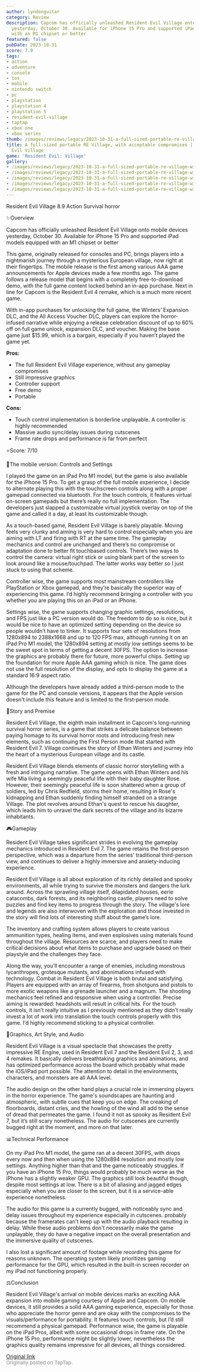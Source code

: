 ```yaml
---
author: lyndonguitar
category: Review
description: Capcom has officially unleashed Resident Evil Village onto mobile devices
  yesterday, October 30. Available for iPhone 15 Pro and supported iPad models equipped
  with an M1 chipset or better
featured: false
pubDate: 2023-10-31
score: 7.0
tags:
- action
- adventure
- console
- ios
- mobile
- nintendo switch
- pc
- playstation
- playstation 4
- playstation 5
- resident-evil-village
- taptap
- xbox one
- xbox series
thumb: /images/reviews/legacy/2023-10-31-a-full-sized-portable-re-village-with-acceptable-compromises--review---resident-evil-vill-0.avif
title: A full-sized portable RE Village, with acceptable compromises | Review - Resident
  Evil Village
game: 'Resident Evil: Village'
gallery:
- /images/reviews/legacy/2023-10-31-a-full-sized-portable-re-village-with-acceptable-compromises--review---resident-evil-vill-0.avif
- /images/reviews/legacy/2023-10-31-a-full-sized-portable-re-village-with-acceptable-compromises--review---resident-evil-vill-1.avif
- /images/reviews/legacy/2023-10-31-a-full-sized-portable-re-village-with-acceptable-compromises--review---resident-evil-vill-2.avif
- /images/reviews/legacy/2023-10-31-a-full-sized-portable-re-village-with-acceptable-compromises--review---resident-evil-vill-3.avif
- /images/reviews/legacy/2023-10-31-a-full-sized-portable-re-village-with-acceptable-compromises--review---resident-evil-vill-4.avif
---
```

Resident Evil Village
8.9
Action
Survival horror

✨Overview

Capcom has officially unleashed Resident Evil Village onto mobile devices yesterday, October 30. Available for iPhone 15 Pro and supported iPad models equipped with an M1 chipset or better

This game, originally released for consoles and PC, brings players into a nightmarish journey through a mysterious European village, now right at their fingertips. The mobile release is the first among various AAA game announcements for Apple devices made a few months ago. The game follows a release model that begins with a completely free-to-download demo, with the full game content locked behind an in-app purchase. Next in line for Capcom is the Resident Evil 4 remake, which is a much more recent game.

With in-app purchases for unlocking the full game, the Winters’ Expansion DLC, and the All Access Voucher DLC, players can explore the horror-infused narrative while enjoying a release celebration discount of up to 60% off on full game unlock, expansion DLC, and voucher. Making the base game just $15.99, which is a bargain, especially if you haven’t played the game yet.


**Pros:**
- The full Resident Evil Village experience, without any gameplay compromises
- Still impressive graphics
- Controller support
- Free demo
- Portable



**Cons:**
- Touch control implementation is borderline unplayable. A controller is highly recommended
- Massive audio sync/delay issues during cutscenes
- Frame rate drops and performance is far from perfect


⭐️Score: 7/10

📱The mobile version: Controls and Settings

I played the game on an iPad Pro M1 model, but the game is also available for the iPhone 15 Pro. To get a grasp of the full mobile experience, I decide to alternate playing this with the touchscreen controls along with a proper gamepad connected via bluetooth. For the touch controls, it features virtual on-screen gamepads but there’s really no full implementation. The developers just slapped a customizable virtual joystick overlay on top of the game and called it a day, at least its customizable though.

As a touch-based game, Resident Evil Village is barely playable. Moving feels very clunky and aiming is very hard to control especially when you are aiming with LT and firing with RT at the same time. The gameplay mechanics and control are unchanged and there’s no compromise or adaptation done to better fit touchbased controls. There’s two ways to control the camera: virtual right stick or using blank part of the screen to look around like a mouse/touchpad. The latter works way better so I just stuck to using that scheme.

Controller wise, the game supports most mainstream controllers like PlayStation or Xbox gamepad, and they’re basically the superior way of experiencing this game. I’d highly recommend bringing a controller with you whether you are playing this on an iPad or an iPhone.

Settings wise, the game supports changing graphic settings, resolutions, and FPS just like a PC version would do. The freedom to do so is nice, but it would be nice to have an optimized setting depending on the device so people wouldn’t have to tinker. It supports four sets of resolutions from 1280x894 to 2388x1668 and up to 120 FPS max, although running it on an iPad Pro M1 model, the 1280x894 setting at mostly low settings seems to be the sweet spot in terms of getting a decent 30FPS. The option to increase the graphics are probably there for future, more powerful chips. Setting up the foundation for more Apple AAA gaming which is nice. The game does not use the full resolution of the display, and opts to display the game at a standard 16:9 aspect ratio.

Although the developers have already added a third-person mode to the game for the PC and console versions, it appears that the Apple version doesn't include this feature and is limited to the first-person mode.

📖Story and Premise

Resident Evil Village, the eighth main installment in Capcom's long-running survival horror series, is a game that strikes a delicate balance between paying homage to its survival horror roots and introducing fresh new elements, such as continuing the First Person mode that started with Resident Evil 7. Village continues the story of Ethan Winters and journey into the heart of a mysterious European village and its castle.

Resident Evil Village blends elements of classic horror storytelling with a fresh and intriguing narrative. The game opens with Ethan Winters and his wife Mia living a seemingly peaceful life with their baby daughter Rose. However, their seemingly peaceful life is soon shattered when a group of soldiers, led by Chris Redfield, storms their home, resulting in Rose's kidnapping and Ethan suddenly finding himself stranded on a strange Village. The plot revolves around Ethan's quest to rescue his daughter, which leads him to unravel the dark secrets of the village and its bizarre inhabitants.

🎮Gameplay

Resident Evil Village takes significant strides in evolving the gameplay mechanics introduced in Resident Evil 7. The game retains the first-person perspective, which was a departure from the series' traditional third-person view, and continues to deliver a highly immersive and anxiety-inducing experience.

Resident Evil Village is all about exploration of its richly detailed and spooky environments, all while trying to survive the monsters and dangers the lurk around. Across the sprawling village itself, dilapidated houses, eerie catacombs, dark forests, and its neighboring castle, players need to solve puzzles and find key items to progress through the story. The village's lore and legends are also interwoven with the exploration and those invested in the story will find lots of interesting stuff about the game’s lore.

The inventory and crafting system allows players to create various ammunition types, healing items, and even explosives using materials found throughout the village. Resources are scarce, and players need to make critical decisions about what items to purchase and upgrade based on their playstyle and the challenges they face.

Along the way, you’ll encounter a range of enemies, including monstrous lycanthropes, grotesque mutants, and abonimations infused with technology. Combat in Resident Evil Village is both brutal and satisfying. Players are equipped with an array of firearms, from shotguns and pistols to more exotic weapons like a grenade launcher and a magnum. The shooting mechanics feel refined and responsive when using a controller. Precise aiming is rewarded: headshots will result in critical hits. For the touch controls, it isn’t really intuitive as I previously mentioned as they didn’t really invest a lot of work into translation the touch controls properly with this game. I’d highly recommend sticking to a physical controller.

🎨Graphics, Art Style, and Audio

Resident Evil Village is a visual spectacle that showcases the pretty impressive RE Engine, used in Resident Evil 7 and the Resident Evil 2, 3, and 4 remakes. It basically delivers breathtaking graphics and animations, and has optimized performance across the board which probably what made the iOS/iPad port possible. The attention to detail in the environments, characters, and monsters are all AAA level.

The audio design on the other hand plays a crucial role in immersing players in the horror experience. The game's soundscapes are haunting and atmospheric, with subtle cues that keep you on edge. The creaking of floorboards, distant cries, and the howling of the wind all add to the sense of dread that permeates the game. I found it not as spooky as Resident Evil 7, but it’s still scary nonetheless. The audio for cutscenes are currently bugged right at the moment, and more on that later.

📊Technical Performance

On my iPad Pro M1 model, the game ran at a decent 30FPS, with drops every now and then when using the  1280x894 resolution and mostly low settings. Anything higher than that and the game noticeably struggles. If you have an iPhone 15 Pro, things would probably be much worse as the iPhone has a slightly weaker GPU. The graphics still look beautiful though, despite most settings at low. There is a bit of aliasing and jagged edges especially when you are closer to the screen, but it is a service-able experience nonetheless.

The audio for this game is a currently bugged, with noticeably sync and delay issues throughout my experience especially in cutscenes. probably because the framerates can't keep up with the audio playback resulting in delay. While these audio problems don't necessarily make the game unplayable, they do have a negative impact on the overall presentation and the immersive quality of cutscenes.

I also lost a significant amount of footage while recording this game for reasons unknown. The operating system likely prioritizes gaming performance for the GPU, which resulted in the built-in screen recorder on my iPad not functioning properly.

⚖️Conclusion

Resident Evil Village's arrival on mobile devices marks an exciting AAA expansion into mobile gaming courtesy of Apple and Capcom. On mobile devices, it still provides a solid AAA gaming experience, especially for those who appreciate the horror genre and are okay with the compromises to the visuals/performance for portability. It features touch controls, but I’d still recommend a physical gamepad. Performance wise, the game is playable on the iPad Pros, albeit with some occasional drops in frame rate. On the iPhone 15 Pro, performance might be slightly lower, nevertheless the graphics quality remains impressive for all devices, all things considered.

[Original link](https://www.taptap.io/post/6494692)<br><span style="font-size: 0.95em; color: #888;">Originally posted on TapTap.</span>